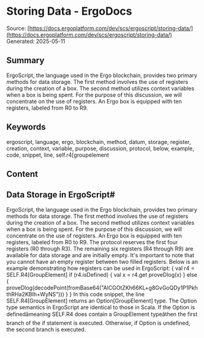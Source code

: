 # Storing Data - ErgoDocs
Source: [https://docs.ergoplatform.com/dev/scs/ergoscript/storing-data/](https://docs.ergoplatform.com/dev/scs/ergoscript/storing-data/)
Generated: 2025-05-11

## Summary
ErgoScript, the language used in the Ergo blockchain, provides two primary methods for data storage. The first method involves the use of registers during the creation of a box. The second method utilizes context variables when a box is being spent. For the purpose of this discussion, we will concentrate on the use of registers. An Ergo box is equipped with ten registers, labeled from R0 to R9.

## Keywords
ergoscript, language, ergo, blockchain, method, datum, storage, register, creation, context, variable, purpose, discussion, protocol, below, example, code, snippet, line, self.r4[groupelement

## Content
## Data Storage in ErgoScript#
ErgoScript, the language used in the Ergo blockchain, provides two primary methods for data storage. The first method involves the use of registers during the creation of a box. The second method utilizes context variables when a box is being spent. For the purpose of this discussion, we will concentrate on the use of registers.
An Ergo box is equipped with ten registers, labeled from R0 to R9. The protocol reserves the first four registers (R0 through R3). The remaining six registers (R4 through R9) are available for data storage and are initially empty. It's important to note that you cannot have an empty register between two filled registers.
Below is an example demonstrating how registers can be used in ErgoScript:
{
   val r4 = SELF.R4[GroupElement]
   if (r4.isDefined) {
      val x = r4.get
      proveDlog(x) 
   } else {
      proveDlog(decodePoint(fromBase64("AlCGOtZKh66KL+g8GvGoQDy1P1PkhthRHa2KBIh+WyNS")))
   } 
}
In this code snippet, the line SELF.R4[GroupElement] returns an Option[GroupElement] type. The Option type semantics in ErgoScript are identical to those in Scala. If the Option is definedâmeaning SELF.R4 does contain a GroupElement typeâthen the first branch of the if statement is executed. Otherwise, if Option is undefined, the second branch is executed.
